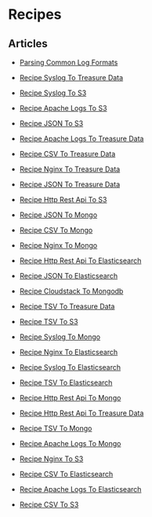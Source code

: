 Recipes
=======


Articles
--------

-   [Parsing Common Log Formats](/articles/common-log-formats.md)


-   [Recipe Syslog To Treasure
    Data](/articles/recipe-syslog-to-treasure-data)


-   [Recipe Syslog To S3](/articles/recipe-syslog-to-s3)


-   [Recipe Apache Logs To S3](/articles/recipe-apache-logs-to-s3)


-   [Recipe JSON To S3](/articles/recipe-json-to-s3)


-   [Recipe Apache Logs To Treasure
    Data](/articles/recipe-apache-logs-to-treasure-data)


-   [Recipe CSV To Treasure
    Data](/articles/recipe-csv-to-treasure-data)


-   [Recipe Nginx To Treasure
    Data](/articles/recipe-nginx-to-treasure-data)


-   [Recipe JSON To Treasure
    Data](/articles/recipe-json-to-treasure-data)


-   [Recipe Http Rest Api To
    S3](/articles/recipe-http-rest-api-to-s3)


-   [Recipe JSON To Mongo](/articles/recipe-json-to-mongo.md)


-   [Recipe CSV To Mongo](/articles/recipe-csv-to-mongo.md)


-   [Recipe Nginx To Mongo](/articles/recipe-nginx-to-mongo.md)


-   [Recipe Http Rest Api To
    Elasticsearch](/articles/recipe-http-rest-api-to-elasticsearch)


-   [Recipe JSON To
    Elasticsearch](/articles/recipe-json-to-elasticsearch)


-   [Recipe Cloudstack To
    Mongodb](/articles/recipe-cloudstack-to-mongodb)


-   [Recipe TSV To Treasure
    Data](/articles/recipe-tsv-to-treasure-data)


-   [Recipe TSV To S3](/articles/recipe-tsv-to-s3)


-   [Recipe Syslog To Mongo](/articles/recipe-syslog-to-mongo.md)


-   [Recipe Nginx To
    Elasticsearch](/articles/recipe-nginx-to-elasticsearch)


-   [Recipe Syslog To
    Elasticsearch](/articles/recipe-syslog-to-elasticsearch)


-   [Recipe TSV To
    Elasticsearch](/articles/recipe-tsv-to-elasticsearch)


-   [Recipe Http Rest Api To
    Mongo](/articles/recipe-http-rest-api-to-mongo)


-   [Recipe Http Rest Api To Treasure
    Data](/articles/recipe-http-rest-api-to-treasure-data)


-   [Recipe TSV To Mongo](/articles/recipe-tsv-to-mongo.md)


-   [Recipe Apache Logs To
    Mongo](/articles/recipe-apache-logs-to-mongo)


-   [Recipe Nginx To S3](/articles/recipe-nginx-to-s3)


-   [Recipe CSV To
    Elasticsearch](/articles/recipe-csv-to-elasticsearch)


-   [Recipe Apache Logs To
    Elasticsearch](/articles/recipe-apache-logs-to-elasticsearch)


-   [Recipe CSV To S3](/articles/recipe-csv-to-s3)
